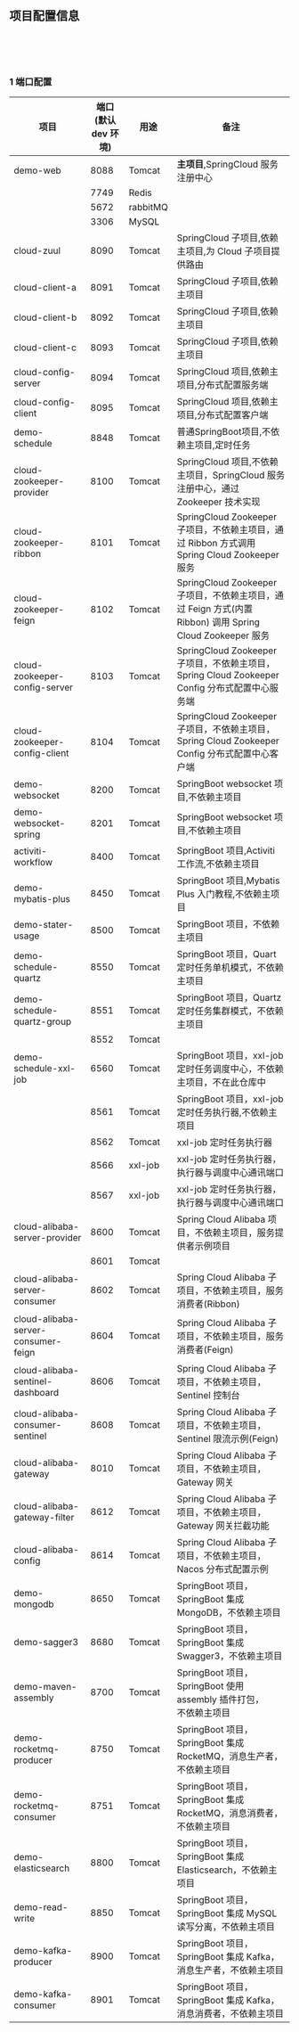 ## 项目配置信息  


​    
​    
​    

### 1 端口配置  

| 项目                                | 端口(默认 dev 环境) | 用途     | 备注                                                         |
| ----------------------------------- | ------------------- | -------- | ------------------------------------------------------------ |
| demo-web                            | 8088                | Tomcat   | **主项目**,SpringCloud 服务注册中心                          |
|                                     | 7749                | Redis    |                                                              |
|                                     | 5672                | rabbitMQ |                                                              |
|                                     | 3306                | MySQL    |                                                              |
| cloud-zuul                          | 8090                | Tomcat   | SpringCloud 子项目,依赖主项目,为 Cloud 子项目提供路由        |
| cloud-client-a                      | 8091                | Tomcat   | SpringCloud 子项目,依赖主项目                                |
| cloud-client-b                      | 8092                | Tomcat   | SpringCloud 子项目,依赖主项目                                |
| cloud-client-c                      | 8093                | Tomcat   | SpringCloud 子项目,依赖主项目                                |
| cloud-config-server                 | 8094                | Tomcat   | SpringCloud 项目,依赖主项目,分布式配置服务端                 |
| cloud-config-client                 | 8095                | Tomcat   | SpringCloud 项目,依赖主项目,分布式配置客户端                 |
| demo-schedule                       | 8848                | Tomcat   | 普通SpringBoot项目,不依赖主项目,定时任务                     |
| cloud-zookeeper-provider            | 8100                | Tomcat   | SpringCloud 项目,不依赖主项目，SpringCloud 服务注册中心，通过 Zookeeper 技术实现 |
| cloud-zookeeper-ribbon              | 8101                | Tomcat   | SpringCloud Zookeeper 子项目，不依赖主项目，通过 Ribbon 方式调用 Spring Cloud Zookeeper 服务 |
| cloud-zookeeper-feign               | 8102                | Tomcat   | SpringCloud Zookeeper 子项目，不依赖主项目，通过 Feign 方式(内置 Ribbon) 调用 Spring Cloud Zookeeper 服务 |
| cloud-zookeeper-config-server       | 8103                | Tomcat   | SpringCloud Zookeeper 子项目，不依赖主项目，Spring Cloud Zookeeper Config 分布式配置中心服务端 |
| cloud-zookeeper-config-client       | 8104                | Tomcat   | SpringCloud Zookeeper 子项目，不依赖主项目，Spring Cloud Zookeeper Config 分布式配置中心客户端 |
| demo-websocket                      | 8200                | Tomcat   | SpringBoot websocket 项目,不依赖主项目                       |
| demo-websocket-spring               | 8201                | Tomcat   | SpringBoot websocket 项目,不依赖主项目                       |
| activiti-workflow                   | 8400                | Tomcat   | SpringBoot 项目,Activiti 工作流,不依赖主项目                 |
| demo-mybatis-plus                   | 8450                | Tomcat   | SpringBoot 项目,Mybatis Plus 入门教程,不依赖主项目           |
| demo-stater-usage                   | 8500                | Tomcat   | SpringBoot 项目，不依赖主项目                                |
| demo-schedule-quartz                | 8550                | Tomcat   | SpringBoot 项目，Quart 定时任务单机模式，不依赖主项目        |
| demo-schedule-quartz-group          | 8551                | Tomcat   | SpringBoot 项目，Quartz 定时任务集群模式，不依赖主项目       |
|                                     | 8552                | Tomcat   |                                                              |
| demo-schedule-xxl-job               | 6560                | Tomcat   | SpringBoot 项目，xxl-job 定时任务调度中心，不依赖主项目，不在此仓库中 |
|                                     | 8561                | Tomcat   | SpringBoot 项目，xxl-job 定时任务执行器,不依赖主项目         |
|                                     | 8562                | Tomcat   | xxl-job 定时任务执行器                                       |
|                                     | 8566                | xxl-job  | xxl-job 定时任务执行器，执行器与调度中心通讯端口             |
|                                     | 8567                | xxl-job  | xxl-job 定时任务执行器，执行器与调度中心通讯端口             |
| cloud-alibaba-server-provider       | 8600                | Tomcat   | Spring Cloud Alibaba 项目，不依赖主项目，服务提供者示例项目  |
|                                     | 8601                | Tomcat   |                                                              |
| cloud-alibaba-server-consumer       | 8602                | Tomcat   | Spring Cloud Alibaba 子项目，不依赖主项目，服务消费者(Ribbon) |
| cloud-alibaba-server-consumer-feign | 8604                | Tomcat   | Spring Cloud Alibaba 子项目，不依赖主项目，服务消费者(Feign) |
| cloud-alibaba-sentinel-dashboard    | 8606                | Tomcat   | Spring Cloud Alibaba 子项目，不依赖主项目，Sentinel 控制台   |
| cloud-alibaba-consumer-sentinel     | 8608                | Tomcat   | Spring Cloud Alibaba 子项目，不依赖主项目，Sentinel 限流示例(Feign) |
| cloud-alibaba-gateway               | 8010                | Tomcat   | Spring Cloud Alibaba 子项目，不依赖主项目，Gateway 网关      |
| cloud-alibaba-gateway-filter        | 8612                | Tomcat   | Spring Cloud Alibaba 子项目，不依赖主项目，Gateway 网关拦截功能 |
| cloud-alibaba-config                | 8614                | Tomcat   | Spring Cloud Alibaba 子项目，不依赖主项目，Nacos 分布式配置示例 |
| demo-mongodb                        | 8650                | Tomcat   | SpringBoot 项目，SpringBoot 集成 MongoDB，不依赖主项目       |
| demo-sagger3                        | 8680                | Tomcat   | SpringBoot 项目，SpringBoot 集成 Swagger3，不依赖主项目      |
| demo-maven-assembly                 | 8700                | Tomcat   | SpringBoot 项目，SpringBoot 使用 assembly 插件打包，<br />不依赖主项目 |
| demo-rocketmq-producer              | 8750                | Tomcat   | SpringBoot 项目，SpringBoot 集成 RocketMQ，消息生产者，不依赖主项目 |
| demo-rocketmq-consumer              | 8751                | Tomcat   | SpringBoot 项目，SpringBoot 集成 RocketMQ，消息消费者，不依赖主项目 |
| demo-elasticsearch                  | 8800                | Tomcat   | SpringBoot 项目，SpringBoot 集成 Elasticsearch，不依赖主项目 |
| demo-read-write                     | 8850                | Tomcat   | SpringBoot 项目，SpringBoot 集成 MySQL 读写分离，不依赖主项目 |
| demo-kafka-producer                 | 8900                | Tomcat   | SpringBoot 项目，SpringBoot 集成 Kafka，消息生产者，不依赖主项目 |
| demo-kafka-consumer                 | 8901                | Tomcat   | SpringBoot 项目，SpringBoot 集成 Kafka，消息消费者，不依赖主项目 |

